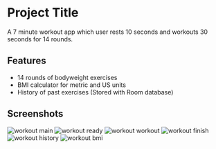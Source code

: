 
# Project Title

A 7 minute workout app which user rests 10 seconds and workouts 30 seconds for 14 rounds.

## Features

- 14 rounds of bodyweight exercises
- BMI calculator for metric and US units
- History of past exercises (Stored with Room database)
## Screenshots

![workout main](https://user-images.githubusercontent.com/101017069/202830112-f983fb41-a51b-405b-923e-11bffb4a2c72.PNG)
![workout ready](https://user-images.githubusercontent.com/101017069/202830115-03184d58-e0d3-4faf-82f1-30ad2f57ac9b.PNG)
![workout workout](https://user-images.githubusercontent.com/101017069/202830116-7506b052-188b-42d5-a689-9ff9350c01c6.PNG)
![workout finish](https://user-images.githubusercontent.com/101017069/202830119-55d0471f-320e-4afa-9f21-0bb5ce9f49d1.PNG)
![workout history](https://user-images.githubusercontent.com/101017069/202830120-029ffa47-c297-4696-b963-ac388e182038.PNG)
![workout bmi](https://user-images.githubusercontent.com/101017069/202830118-1371cb50-ccb9-473a-aa7d-8a8ec160c484.PNG)
